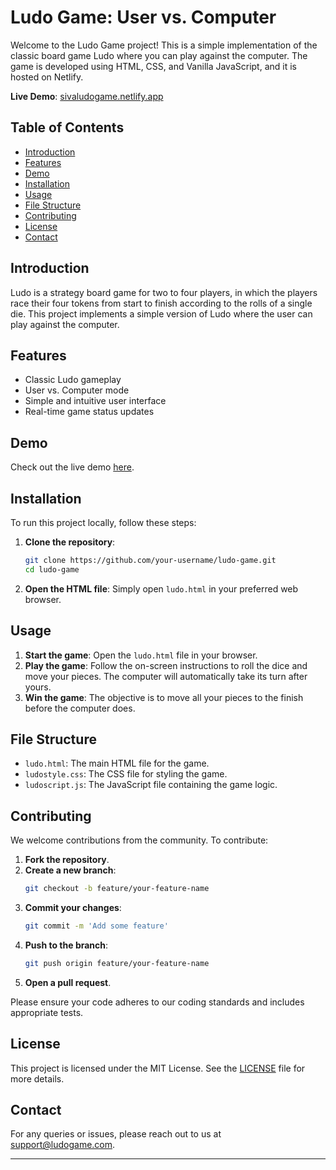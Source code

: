# Ludo Game: User vs. Computer

Welcome to the Ludo Game project! This is a simple implementation of the classic board game Ludo where you can play against the computer. The game is developed using HTML, CSS, and Vanilla JavaScript, and it is hosted on Netlify.

**Live Demo**: [sivaludogame.netlify.app](https://sivaludogame.netlify.app/)

## Table of Contents
- [Introduction](#introduction)
- [Features](#features)
- [Demo](#demo)
- [Installation](#installation)
- [Usage](#usage)
- [File Structure](#file-structure)
- [Contributing](#contributing)
- [License](#license)
- [Contact](#contact)

## Introduction

Ludo is a strategy board game for two to four players, in which the players race their four tokens from start to finish according to the rolls of a single die. This project implements a simple version of Ludo where the user can play against the computer.

## Features

- Classic Ludo gameplay
- User vs. Computer mode
- Simple and intuitive user interface
- Real-time game status updates

## Demo

Check out the live demo [here](https://sivaludogame.netlify.app/).

## Installation

To run this project locally, follow these steps:

1. **Clone the repository**:
   ```bash
   git clone https://github.com/your-username/ludo-game.git
   cd ludo-game
   ```

2. **Open the HTML file**:
   Simply open `ludo.html` in your preferred web browser.

## Usage

1. **Start the game**: Open the `ludo.html` file in your browser.
2. **Play the game**: Follow the on-screen instructions to roll the dice and move your pieces. The computer will automatically take its turn after yours.
3. **Win the game**: The objective is to move all your pieces to the finish before the computer does.

## File Structure

- `ludo.html`: The main HTML file for the game.
- `ludostyle.css`: The CSS file for styling the game.
- `ludoscript.js`: The JavaScript file containing the game logic.

## Contributing

We welcome contributions from the community. To contribute:

1. **Fork the repository**.
2. **Create a new branch**:
   ```bash
   git checkout -b feature/your-feature-name
   ```
3. **Commit your changes**:
   ```bash
   git commit -m 'Add some feature'
   ```
4. **Push to the branch**:
   ```bash
   git push origin feature/your-feature-name
   ```
5. **Open a pull request**.

Please ensure your code adheres to our coding standards and includes appropriate tests.

## License

This project is licensed under the MIT License. See the [LICENSE](LICENSE) file for more details.

## Contact

For any queries or issues, please reach out to us at support@ludogame.com.

---
